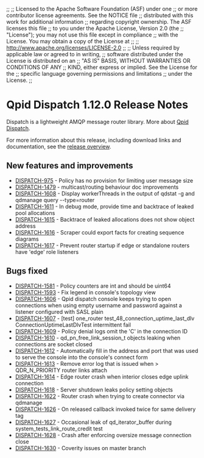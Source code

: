 ;;
;; Licensed to the Apache Software Foundation (ASF) under one
;; or more contributor license agreements.  See the NOTICE file
;; distributed with this work for additional information
;; regarding copyright ownership.  The ASF licenses this file
;; to you under the Apache License, Version 2.0 (the
;; "License"); you may not use this file except in compliance
;; with the License.  You may obtain a copy of the License at
;; 
;;   http://www.apache.org/licenses/LICENSE-2.0
;; 
;; Unless required by applicable law or agreed to in writing,
;; software distributed under the License is distributed on an
;; "AS IS" BASIS, WITHOUT WARRANTIES OR CONDITIONS OF ANY
;; KIND, either express or implied.  See the License for the
;; specific language governing permissions and limitations
;; under the License.
;;

# Qpid Dispatch 1.12.0 Release Notes

Dispatch is a lightweight AMQP message router library. More about
[Qpid
Dispatch]({{site_url}}/components/dispatch-router/index.html).

For more information about this release, including download links and
documentation, see the [release overview](index.html).


## New features and improvements

 - [DISPATCH-975](https://issues.apache.org/jira/browse/DISPATCH-975) - Policy has no provision for limiting user message size
 - [DISPATCH-1479](https://issues.apache.org/jira/browse/DISPATCH-1479) - multicast/routing behaviour doc improvements
 - [DISPATCH-1608](https://issues.apache.org/jira/browse/DISPATCH-1608) - Display workerThreads in the output of qdstat -g and qdmanage query --type=router
 - [DISPATCH-1611](https://issues.apache.org/jira/browse/DISPATCH-1611) - In debug mode, provide time and backtrace of leaked pool allocations
 - [DISPATCH-1615](https://issues.apache.org/jira/browse/DISPATCH-1615) - Backtrace of leaked allocations does not show object address
 - [DISPATCH-1616](https://issues.apache.org/jira/browse/DISPATCH-1616) - Scraper could export facts for creating sequence diagrams
 - [DISPATCH-1617](https://issues.apache.org/jira/browse/DISPATCH-1617) - Prevent router startup if edge or standalone routers have 'edge' role listeners

## Bugs fixed

 - [DISPATCH-1581](https://issues.apache.org/jira/browse/DISPATCH-1581) - Policy counters are int and should be uint64
 - [DISPATCH-1593](https://issues.apache.org/jira/browse/DISPATCH-1593) - Fix legend in console's topology view
 - [DISPATCH-1606](https://issues.apache.org/jira/browse/DISPATCH-1606) - Qpid dispatch console keeps trying to open connections when using empty username and password against a listener configured with SASL plain
 - [DISPATCH-1607](https://issues.apache.org/jira/browse/DISPATCH-1607) - [test] one_router test_48_connection_uptime_last_dlv ConnectionUptimeLastDlvTest intermittent fail
 - [DISPATCH-1609](https://issues.apache.org/jira/browse/DISPATCH-1609) - Policy denial logs omit the 'C' in the connection ID
 - [DISPATCH-1610](https://issues.apache.org/jira/browse/DISPATCH-1610) - qd_pn_free_link_session_t objects leaking when connections are socket closed
 - [DISPATCH-1612](https://issues.apache.org/jira/browse/DISPATCH-1612) - Automatically fill in the address and port that was used to serve the console into the console's connect form
 - [DISPATCH-1613](https://issues.apache.org/jira/browse/DISPATCH-1613) - Remove error log that is issued when &gt; QDR_N_PRIORITY router links attach
 - [DISPATCH-1614](https://issues.apache.org/jira/browse/DISPATCH-1614) - Edge router crash when interior closes edge uplink connection
 - [DISPATCH-1618](https://issues.apache.org/jira/browse/DISPATCH-1618) - Server shutdown leaks policy setting objects
 - [DISPATCH-1622](https://issues.apache.org/jira/browse/DISPATCH-1622) - Router crash when trying to create connector via qdmanage
 - [DISPATCH-1626](https://issues.apache.org/jira/browse/DISPATCH-1626) - On released callback invoked twice for same delivery tag
 - [DISPATCH-1627](https://issues.apache.org/jira/browse/DISPATCH-1627) - Occasional leak of qd_iterator_buffer during system_tests_link_route_credit test
 - [DISPATCH-1628](https://issues.apache.org/jira/browse/DISPATCH-1628) - Crash after enforcing oversize message connection close
 - [DISPATCH-1630](https://issues.apache.org/jira/browse/DISPATCH-1630) - Coverity issues on master branch